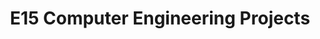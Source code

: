 ---
layout: project_batch
title: E15 Computer Engineering Projects
permalink: /2yp/e15
has_children: true
parent: Computer Engineering Projects
batch: e15
    
default_thumb_image: https://cepdnaclk.github.io/projects.ce.pdn.ac.lk/data/categories/2yp/thumbnail.jpg
description: This section contains projects conducted by the students after their second year. Usually, these projects are conducted by groups of 3 students, and followed by Agile principles.
---